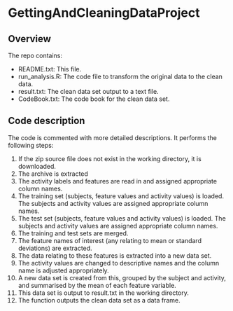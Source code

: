 # GettingAndCleaningDataProject

## Overview

The repo contains:

- README.txt: This file.
- run_analysis.R: The code file to transform the original data to the clean data.
- result.txt: The clean data set output to a text file.
- CodeBook.txt: The code book for the clean data set.

## Code description

The code is commented with more detailed descriptions. It performs the following steps:

1. If the zip source file does not exist in the working directory, it is downloaded.
2. The archive is extracted
3. The activity labels and features are read in and assigned appropriate column names.
4. The training set (subjects, feature values and activity values) is loaded. The subjects and activity values are assigned appropriate column names.
5. The test set (subjects, feature values and activity values) is loaded. The subjects and activity values are assigned appropriate column names.
6. The training and test sets are merged.
7. The feature names of interest (any relating to mean or standard deviations) are extracted.
8. The data relating to these features is extracted into a new data set.
9. The activity values are changed to descriptive names and the column name is adjusted appropriately.
10. A new data set is created from this, grouped by the subject and activity, and summarised by the mean of each feature variable.
11. This data set is output to result.txt in the working directory.
12. The function outputs the clean data set as a data frame.
